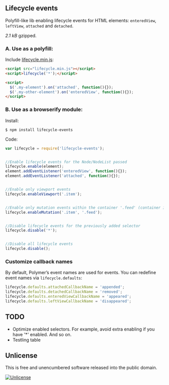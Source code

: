 ## Lifecycle events

Polyfill-like lib enabling lifecycle events for HTML elements: `enteredView`, `leftView`, `attached` and `detached`.

_2.1 kB_ gzipped.


### A. Use as a polyfill:

Include [lifecycle.min.js](https://github.com/dfcreative/lifecycle/raw/master/dist/lifecycle.min.js):

```html
<script src="lifecycle.min.js"></script>
<script>lifecycle('*');</script>

<script>
  $('.my-element').on('attached', function(){});
  $('.my-other-element').on('enteredView', function(){});
</script>
```


### B. Use as a browserify module:

Install:

`$ npm install lifecycle-events`


Code:

```js
var lifecycle = require('lifecycle-events');


//Enable lifecycle events for the Node/NodeList passed
lifecycle.enable(element);
element.addEventListener('enteredView', function(){});
element.addEventListener('attached', function(){});


//Enable only viewport events
lifecycle.enableViewport('.item');


//Enable only mutation events within the container '.feed' (container is optional)
lifecycle.enableMutation('.item', '.feed');


//Disable lifecycle events for the previously added selector
lifecycle.disable('*');


//Disable all lifecycle events
lifecycle.disable();
```

### Customize callback names

By default, Polymer’s event names are used for events.
You can redefine event names via `lifecycle.defaults`:

```js
lifecycle.defaults.attachedCallbackName = 'appended';
lifecycle.defaults.detachedCallbackName = 'removed';
lifecycle.defaults.enteredViewCallbackName = 'appeared';
lifecycle.defaults.leftViewCallbackName = 'disappeared';
```


## TODO

* Optimize enabled selectors. For example, avoid extra enabling if you have '*' enabled. And so on.
* Testling table


## Unlicense

This is free and unencumbered software released into the public domain.

[![Unlicense](http://upload.wikimedia.org/wikipedia/commons/6/62/PD-icon.svg)](http://unlicense.org/UNLICENSE)